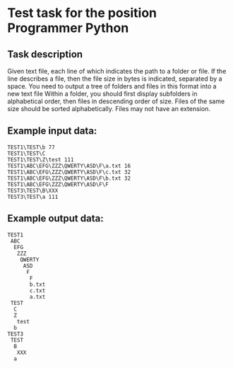 # Test task for the position Programmer Python
## Task description
Given text file, each line of which indicates the path to a folder or file.
If the line describes a file, then the file size in bytes is indicated, separated by a space.
You need to output a tree of folders and files in this format into a new text file
Within a folder, you should first display subfolders in alphabetical order, then files in descending order of size.
Files of the same size should be sorted alphabetically. Files may not have an extension.

## Example input data:
```
TEST1\TEST\b 77  
TEST1\TEST\C  
TEST1\TEST\Z\test 111  
TEST1\ABC\EFG\ZZZ\QWERTY\ASD\F\a.txt 16  
TEST1\ABC\EFG\ZZZ\QWERTY\ASD\F\c.txt 32  
TEST1\ABC\EFG\ZZZ\QWERTY\ASD\F\b.txt 32  
TEST1\ABC\EFG\ZZZ\QWERTY\ASD\F\F  
TEST3\TEST\B\XXX  
TEST3\TEST\a 111
```

## Example output data:
```
TEST1  
 ABC  
  EFG  
   ZZZ  
    QWERTY  
     ASD  
      F  
       F  
       b.txt  
       c.txt  
       a.txt  
 TEST  
  C  
  Z  
   test  
  b  
TEST3  
 TEST  
  B  
   XXX  
  a
```
